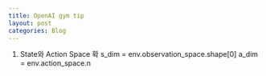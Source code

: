 ```yaml
---
title: OpenAI gym tip
layout: post
categories: Blog
---
```


1. State와 Action Space 확
s_dim = env.observation_space.shape[0]
a_dim = env.action_space.n